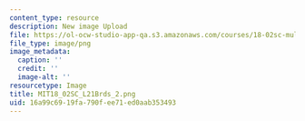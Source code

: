 ```yaml
---
content_type: resource
description: New image Upload
file: https://ol-ocw-studio-app-qa.s3.amazonaws.com/courses/18-02sc-multivariable-calculus-fall-2010/16a99c6919fa790fee71ed0aab353493_MIT18_02SC_L21Brds_2.png
file_type: image/png
image_metadata:
  caption: ''
  credit: ''
  image-alt: ''
resourcetype: Image
title: MIT18_02SC_L21Brds_2.png
uid: 16a99c69-19fa-790f-ee71-ed0aab353493
---
```

